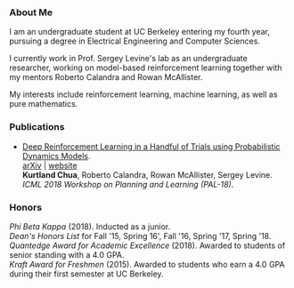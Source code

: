 ### About Me

I am an undergraduate student at UC Berkeley entering my fourth year, pursuing a degree in Electrical Engineering and Computer Sciences.

I currently work in Prof. Sergey Levine's lab as an undergraduate researcher, working on model-based reinforcement learning together with my mentors Roberto Calandra and Rowan McAllister.

My interests include reinforcement learning, machine learning, as well as pure mathematics.

### Publications

* [Deep Reinforcement Learning in a Handful of Trials using Probabilistic Dynamics Models](https://arxiv.org/abs/1805.12114).  
  [arXiv](https://arxiv.org/abs/1805.12114) | [website](https://sites.google.com/view/drl-in-a-handful-of-trials/home)  
  **Kurtland Chua**, Roberto Calandra, Rowan McAllister, Sergey Levine.  
  *ICML 2018 Workshop on Planning and Learning (PAL-18)*.  

### Honors

*Phi Beta Kappa* (2018). Inducted as a junior.  
*Dean's Honors List* for Fall '15, Spring 16', Fall '16, Spring '17, Spring '18.  
*Quantedge Award for Academic Excellence* (2018). Awarded to students of senior standing with a 4.0 GPA.  
*Kraft Award for Freshmen* (2015). Awarded to students who earn a 4.0 GPA during their first semester at UC Berkeley.
